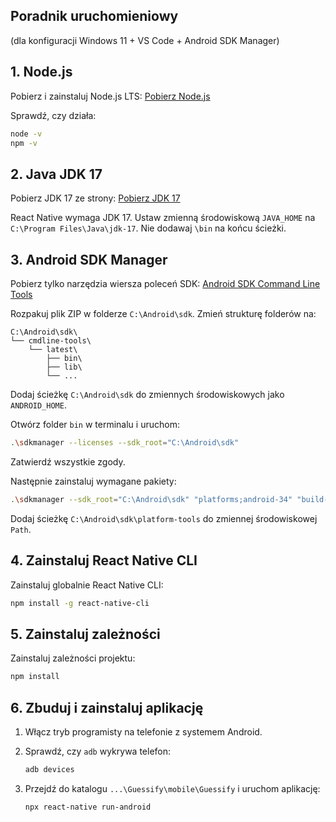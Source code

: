 ## Poradnik uruchomieniowy 
(dla konfiguracji Windows 11 + VS Code + Android SDK Manager)
## 1. Node.js
Pobierz i zainstaluj Node.js LTS: [Pobierz Node.js](https://nodejs.org/en/download)

Sprawdź, czy działa:

```bash
node -v
npm -v
```

## 2. Java JDK 17
Pobierz JDK 17 ze strony: [Pobierz JDK 17](https://www.oracle.com/java/technologies/javase/jdk17-archive-downloads.html)

React Native wymaga JDK 17. Ustaw zmienną środowiskową `JAVA_HOME` na `C:\Program Files\Java\jdk-17`. 
Nie dodawaj `\bin` na końcu ścieżki.

## 3. Android SDK Manager
Pobierz tylko narzędzia wiersza poleceń SDK: [Android SDK Command Line Tools](https://developer.android.com/studio?hl=pl#command-line-tools-only)

Rozpakuj plik ZIP w folderze `C:\Android\sdk`. Zmień strukturę folderów na:

```
C:\Android\sdk\
└── cmdline-tools\
    └── latest\
        ├── bin\
        ├── lib\
        └── ...
```

Dodaj ścieżkę `C:\Android\sdk` do zmiennych środowiskowych jako `ANDROID_HOME`. 

Otwórz folder `bin` w terminalu i uruchom:

```bash
.\sdkmanager --licenses --sdk_root="C:\Android\sdk"
```

Zatwierdź wszystkie zgody.

Następnie zainstaluj wymagane pakiety:

```bash
.\sdkmanager --sdk_root="C:\Android\sdk" "platforms;android-34" "build-tools;34.0.0" "ndk;21.3.6528147" "platform-tools"
```

Dodaj ścieżkę `C:\Android\sdk\platform-tools` do zmiennej środowiskowej `Path`.

## 4. Zainstaluj React Native CLI

Zainstaluj globalnie React Native CLI:

```bash
npm install -g react-native-cli
```

## 5. Zainstaluj zależności

Zainstaluj zależności projektu:

```bash
npm install
```

## 6. Zbuduj i zainstaluj aplikację

1. Włącz tryb programisty na telefonie z systemem Android.
2. Sprawdź, czy `adb` wykrywa telefon:

    ```bash
    adb devices
    ```

3. Przejdź do katalogu `...\Guessify\mobile\Guessify` i uruchom aplikację:

    ```bash
    npx react-native run-android
    ```
